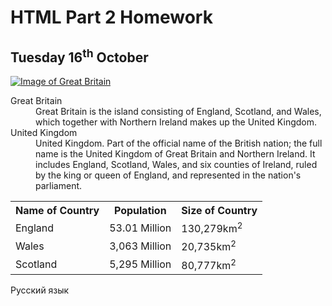 <h1> HTML Part 2 Homework </h1><h2>Tuesday 16<sup>th</sup> October</h2>
<a href="https://upload.wikimedia.org/wikipedia/commons/thumb/6/6d/Satellite_image_of_Great_Britain_and_Northern_Ireland_in_April_2002.jpg/800px-Satellite_image_of_Great_Britain_and_Northern_Ireland_in_April_2002.jpg"
title="View Image Source">
<img src="https://upload.wikimedia.org/wikipedia/commons/thumb/6/6d/Satellite_image_of_Great_Britain_and_Northern_Ireland_in_April_2002.jpg/800px-Satellite_image_of_Great_Britain_and_Northern_Ireland_in_April_2002.jpg" 
alt= "Image of Great Britain"> 
</a>
<dl>
<dt>Great Britain</dt>
  <dd>Great Britain is the island consisting of England, Scotland, and Wales, which together with Northern Ireland makes up the United Kingdom.</dd>

<dt>United Kingdom</dt>
<dd>United Kingdom. Part of the official name of the British nation; the full name is the United Kingdom of Great Britain and Northern Ireland. It includes England, Scotland, Wales, and six counties of Ireland, ruled by the king or queen of England, and represented in the nation's parliament.</dd>
</dl>

<table>
  <tr><th>Name of Country</th><th>Population</th><th>Size of Country</th></tr>
  <tr><td>England</td><td>53.01 Million</td><td>130,279km<sup>2</sup></td></tr>
  <tr><td>Wales</td><td>3,063 Million</td><td>20,735km<sup>2</sup></td></tr>
  <tr><td>Scotland</td><td>5,295 Million</td><td>80,777km<sup>2</sup></td></tr>
</table>
<p lang="ru"> Русский язык</p>
